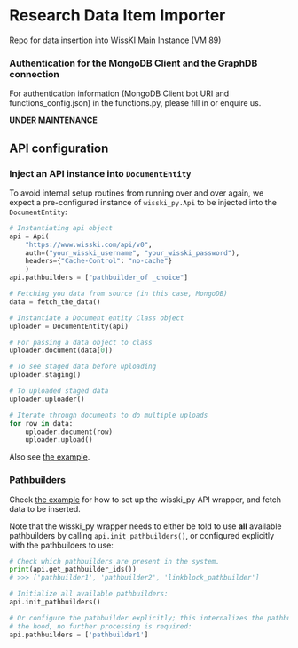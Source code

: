 # Research Data Item Importer
Repo for data insertion into WissKI Main Instance (VM 89)

### Authentication for the MongoDB Client and the GraphDB connection
For authentication information (MongoDB Client bot URI and functions_config.json) in the functions.py, please fill in or enquire us.

**UNDER MAINTENANCE**

## API configuration

### Inject an API instance into `DocumentEntity`

To avoid internal setup routines from running over and over again, we expect a pre-configured instance of `wisski_py.Api` to be injected into the `DocumentEntity`:

```python
# Instantiating api object
api = Api(
    "https://www.wisski.com/api/v0",
    auth=("your_wisski_username", "your_wisski_password"),
    headers={"Cache-Control": "no-cache"}
    )
api.pathbuilders = ["pathbuilder_of _choice"]

# Fetching you data from source (in this case, MongoDB)
data = fetch_the_data()

# Instantiate a Document entity Class object
uploader = DocumentEntity(api)

# For passing a data object to class
uploader.document(data[0])

# To see staged data before uploading
uploader.staging()

# To uploaded staged data
uploader.uploader()

# Iterate through documents to do multiple uploads
for row in data:
    uploader.document(row)
    uploader.upload()
```

Also see [the example](example.py).


### Pathbuilders

Check [the example](example.py) for how to set up the wisski_py API wrapper, and fetch data to be inserted. 

Note that the wisski_py wrapper needs to either be told to use **all** available pathbuilders by calling `api.init_pathbuilders()`, or configured explicitly with the pathbuilders to use:


```python
# Check which pathbuilders are present in the system.
print(api.get_pathbuilder_ids()) 
# >>> ['pathbuilder1', 'pathbuilder2', 'linkblock_pathbuilder']

# Initialize all available pathbuilders:
api.init_pathbuilders()

# Or configure the pathbuilder explicitly; this internalizes the pathbuilder under
# the hood, no further processing is required:
api.pathbuilders = ['pathbuilder1']
```
